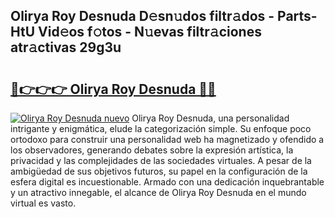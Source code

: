 ## Olirya Roy Desnuda D𝚎sn𝚞dos filtr𝚊dos - Parts-HtU Vid𝚎os f𝚘tos - N𝚞evas filtr𝚊ciones atr𝚊ctivas 29g3u

# <h2><a href="http://mb0qk4u.tromn.icu/?c=Olirya+Roy+Desnuda">🔗👉👉👉 Olirya Roy Desnuda 🔗🔗</a></h2>

[![Olirya Roy Desnuda nuevo](https://i.imgur.com/pEAQMta.gif)](http://mb0qk4u.tromn.icu/?c=Olirya+Roy+Desnuda)
Olirya Roy Desnuda, una personalidad intrigante y enigmática, elude la categorización simple. Su enfoque poco ortodoxo para construir una personalidad web ha magnetizado y ofendido a los observadores, generando debates sobre la expresión artística, la privacidad y las complejidades de las sociedades virtuales. A pesar de la ambigüedad de sus objetivos futuros, su papel en la configuración de la esfera digital es incuestionable. Armado con una dedicación inquebrantable y un atractivo innegable, el alcance de Olirya Roy Desnuda en el mundo virtual es vasto.
